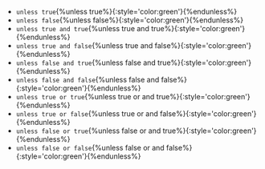 - `unless true`{%unless true%}{:style='color:green'}{%endunless%}
- `unless false`{%unless false%}{:style='color:green'}{%endunless%}
- `unless true and true`{%unless true and true%}{:style='color:green'}{%endunless%}
- `unless true and false`{%unless true and false%}{:style='color:green'}{%endunless%}
- `unless false and true`{%unless false and true%}{:style='color:green'}{%endunless%}
- `unless false and false`{%unless false and false%}{:style='color:green'}{%endunless%}
- `unless true or true`{%unless true or and true%}{:style='color:green'}{%endunless%}
- `unless true or false`{%unless true or and false%}{:style='color:green'}{%endunless%}
- `unless false or true`{%unless false or and true%}{:style='color:green'}{%endunless%}
- `unless false or false`{%unless false or and false%}{:style='color:green'}{%endunless%}
